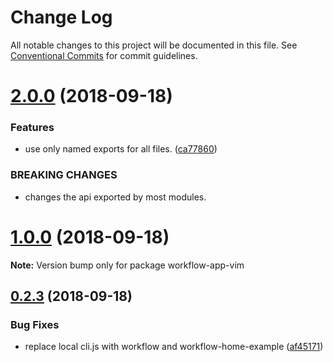 # Change Log

All notable changes to this project will be documented in this file.
See [Conventional Commits](https://conventionalcommits.org) for commit guidelines.

<a name="2.0.0"></a>
# [2.0.0](https://github.com/havardh/workflow/compare/workflow-app-vim@1.0.0...workflow-app-vim@2.0.0) (2018-09-18)


### Features

* use only named exports for all files. ([ca77860](https://github.com/havardh/workflow/commit/ca77860))


### BREAKING CHANGES

* changes the api exported by most modules.





<a name="1.0.0"></a>
# [1.0.0](https://github.com/havardh/workflow/compare/workflow-app-vim@0.2.3...workflow-app-vim@1.0.0) (2018-09-18)

**Note:** Version bump only for package workflow-app-vim





<a name="0.2.3"></a>
## [0.2.3](https://github.com/havardh/workflow/compare/workflow-app-vim@0.2.2...workflow-app-vim@0.2.3) (2018-09-18)


### Bug Fixes

* replace local cli.js with workflow and workflow-home-example ([af45171](https://github.com/havardh/workflow/commit/af45171))

